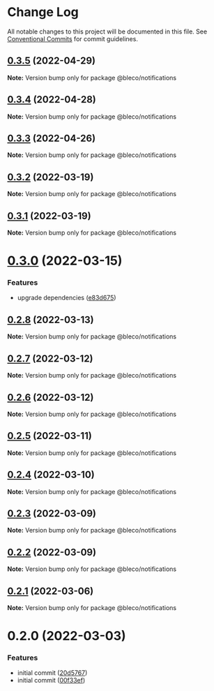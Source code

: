 # Change Log

All notable changes to this project will be documented in this file.
See [Conventional Commits](https://conventionalcommits.org) for commit guidelines.

## [0.3.5](https://gitr.net/betaly/bleco/compare/@bleco/notifications@0.3.4...@bleco/notifications@0.3.5) (2022-04-29)

**Note:** Version bump only for package @bleco/notifications





## [0.3.4](https://gitr.net/betaly/bleco/compare/@bleco/notifications@0.3.3...@bleco/notifications@0.3.4) (2022-04-28)

**Note:** Version bump only for package @bleco/notifications





## [0.3.3](https://gitr.net/betaly/bleco/compare/@bleco/notifications@0.3.2...@bleco/notifications@0.3.3) (2022-04-26)

**Note:** Version bump only for package @bleco/notifications





## [0.3.2](https://gitr.net/betaly/bleco/compare/@bleco/notifications@0.3.1...@bleco/notifications@0.3.2) (2022-03-19)

**Note:** Version bump only for package @bleco/notifications





## [0.3.1](https://gitr.net/betaly/bleco/compare/@bleco/notifications@0.3.0...@bleco/notifications@0.3.1) (2022-03-19)

**Note:** Version bump only for package @bleco/notifications





# [0.3.0](https://gitr.net/betaly/bleco/compare/@bleco/notifications@0.2.8...@bleco/notifications@0.3.0) (2022-03-15)


### Features

* upgrade dependencies ([e83d675](https://gitr.net/betaly/bleco/commits/e83d675bc8e6c2da5737ebcfa48378bcc366dbea))





## [0.2.8](https://gitr.net/betaly/bleco/compare/@bleco/notifications@0.2.7...@bleco/notifications@0.2.8) (2022-03-13)

**Note:** Version bump only for package @bleco/notifications





## [0.2.7](https://gitr.net/betaly/bleco/compare/@bleco/notifications@0.2.6...@bleco/notifications@0.2.7) (2022-03-12)

**Note:** Version bump only for package @bleco/notifications





## [0.2.6](https://gitr.net/betaly/bleco/compare/@bleco/notifications@0.2.5...@bleco/notifications@0.2.6) (2022-03-12)

**Note:** Version bump only for package @bleco/notifications





## [0.2.5](https://gitr.net/betaly/bleco/compare/@bleco/notifications@0.2.4...@bleco/notifications@0.2.5) (2022-03-11)

**Note:** Version bump only for package @bleco/notifications





## [0.2.4](https://gitr.net/betaly/bleco/compare/@bleco/notifications@0.2.3...@bleco/notifications@0.2.4) (2022-03-10)

**Note:** Version bump only for package @bleco/notifications





## [0.2.3](https://gitr.net/betaly/bleco/compare/@bleco/notifications@0.2.2...@bleco/notifications@0.2.3) (2022-03-09)

**Note:** Version bump only for package @bleco/notifications





## [0.2.2](https://gitr.net/betaly/bleco/compare/@bleco/notifications@0.2.1...@bleco/notifications@0.2.2) (2022-03-09)

**Note:** Version bump only for package @bleco/notifications





## [0.2.1](https://gitr.net/betaly/bleco/compare/@bleco/notifications@0.2.0...@bleco/notifications@0.2.1) (2022-03-06)

**Note:** Version bump only for package @bleco/notifications





# 0.2.0 (2022-03-03)


### Features

* initial commit ([20d5767](https://gitr.net/betaly/bleco/bleco/commits/20d57676d4b3805abc47f02fcf7a81902cc4ade3))
* initial commit ([00f33ef](https://gitr.net/betaly/bleco/bleco/commits/00f33efdb654a3c235ff65ab82f9274b2ee4fc3f))
